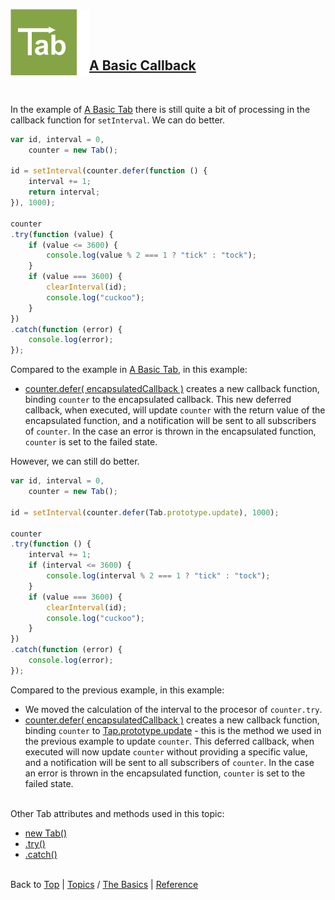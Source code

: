 <a name="top" ></a>

<img src="../img/tab-logo106.png" alt="Tab logo" align="left" style="float:left;" /><img src="../img/1x1.png" align="left" style="float:left;" height="106" width="20" /><img src="../img/1x1.png" height="1" width="20" style="margin-top:45px;" />
## [A Basic Callback][topic-a-basic-callback]
<br />

In the example of [A Basic Tab][topic-a-basic-tab] there is still quite a bit of processing in the callback function for `setInterval`.  We can do better.

~~~~javascript
var id, interval = 0,
    counter = new Tab();

id = setInterval(counter.defer(function () {
    interval += 1;
    return interval;
}), 1000);

counter
.try(function (value) {
    if (value <= 3600) {
        console.log(value % 2 === 1 ? "tick" : "tock");
    }
    if (value === 3600) {
        clearInterval(id);
        console.log("cuckoo");
    }
})
.catch(function (error) {
    console.log(error);
});
~~~~

Compared to the example in [A Basic Tab][topic-a-basic-tab], in this example:

* [counter.defer( encapsulatedCallback )][ref-tab.prototype.defer] creates a new callback function, binding `counter` to the encapsulated callback.  This new deferred callback, when executed, will update `counter` with the return value of the encapsulated function, and a notification will be sent to all subscribers of `counter`.  In the case an error is thrown in the encapsulated function, `counter` is set to the failed state. 
 
However, we can still do better.   

~~~~javascript
var id, interval = 0,
    counter = new Tab();

id = setInterval(counter.defer(Tab.prototype.update), 1000);

counter
.try(function () {
    interval += 1;
    if (interval <= 3600) {
        console.log(interval % 2 === 1 ? "tick" : "tock");
    }
    if (value === 3600) {
        clearInterval(id);
        console.log("cuckoo");
    }
})
.catch(function (error) {
    console.log(error);
});
~~~~

Compared to the previous example, in this example:

* We moved the calculation of the interval to the procesor of `counter.try`.
* [counter.defer( encapsulatedCallback )][ref-tab.prototype.defer] creates a new callback function, binding `counter` to [Tap.prototype.update][ref-tab.prototype.update] - this is the method we used in the previous example to update `counter`.  This deferred callback, when executed will now update `counter` without providing a specific value, and a notification will be sent to all subscribers of `counter`.  In the case an error is thrown in the encapsulated function, `counter` is set to the failed state.



<br /> Other Tab attributes and methods used in this topic:
* [new Tab()][ref-new-tab]
* [.try()][ref-tab.prototype.try]  
* [.catch()][ref-tab.prototype.catch]  



<br /> Back to [Top] | [Topics] / [The Basics][topic-the-basics] | [Reference] <br />





[top]:       #top                        "back to the top of this page"
[topics]:    /doc/topics.md#topics       "back to the 'Topics' section"
[reference]: /doc/reference.md#reference "back to the 'Reference' section"

[topic-the-basics]:                              /doc/topics.md#the-basics                                  "more topics under 'The Basics'"
[topic-where-are-tabs-helping]:                  /doc/topics.md#where-are-tabs-helping                      "more topics under 'Where Are Tabs Helping'"
[topic-where-are-tabs-lacking]:                  /doc/topics.md#where-are-tabs-lacking                      "more topics under 'Where Are Tabs Lacking'"

[topic-a-basic-tab]:                             #top                             "A Basic Tab - creating and using a basic Tab object."
[topic-a-basic-callback]:                        /doc/topics/a-basic-callback.md#top                        "A Basic Callback - using a Tab object to handle callbacks."
[topic-a-basic-promise]:                         /doc/topics/a-basic-promise.md#top                         "A Basic Promise - using a Tab object as a promise."
[topic-basic-lazy-evaluation]:                   /doc/topics/basic-lazy-evaluation.md#top                   "!!! thinking hard !!!"
[topic-basic-concurrent-computing]:              /doc/topics/basic-concurrent-computing.md#top              "!!! coming soon !!!"

[topic-keeping-clean-callback-signatures]:       /doc/topics/keeping-clean-callback-signatures.md#top       "!!! having some vague ideas !!!"
[topic-shallow-callback-nesting]:                /doc/topics/shallow-callback-nesting.md#top                "!!! having some vague ideas !!!"
[topic-top-down-control-flow]:                   /doc/topics/top-down-control-flow.md#top                   "!!! having some vague ideas !!!"
[topic-predicting-execution-order]:              /doc/topics/predicting-execution-order.md#top              "!!! having some vague ideas !!!"
[topic-modular-decomposition]:                   /doc/topics/modular-decomposition.md#top                   "!!! having some vague ideas !!!"
[topic-aspect-oriented-programming]:             /doc/topics/aspect-oriented-programming].md#top            "!!! having some vague ideas !!!"
[topic-exception-style-error-propagation]:       /doc/topics/exception-style-error-propagation.md#top       "!!! having some vague ideas !!!"
[topic-monitoring-function-calls]:               /doc/topics/monitoring-function-calls.md#top               "!!! having some vague ideas !!!"
[topic-throttling-execution]:                    /doc/topics/throttling-execution.md#top                    "!!! having some vague ideas !!!"
[topic-cancelling-execution]:                    /doc/topics/cancelling-execution.md#top                    "!!! having some vague ideas !!!"
[topic-timing-out-execution]:                    /doc/topics/timing-out-execution.md#top                    "!!! having some vague ideas !!!"
[topic-delaying-execution]:                      /doc/topics/delaying-execution.md#top                      "!!! having some vague ideas !!!"
[topic-prioritizing-execution]:                  /doc/topics/prioritizing-execution.md#top                  "!!! having some vague ideas !!!"
[topic-lazy-evaluation]:                         /doc/topics/lazy-evaluation.md#top                         "!!! having some vague ideas !!!"
[topic-working-with-remote-objects]:             /doc/topics/working-with-remote-objects.md#top             "!!! having some vague ideas !!!"
[topic-enumerating-tabs]:                        /doc/topics/enumerating-tabs.md#top                        "!!! having some vague ideas !!!"
[topic-iterating-tabs]:                          /doc/topics/iterating-tabs.md#top                          "!!! having some vague ideas !!!"
[topic-generating-tabs]:                         /doc/topics/generating-tabs.md#top                         "!!! having some vague ideas !!!"
[topic-joining-results-from-parallel-execution]: /doc/topics/joining-results-from-parallel-execution.md#top "!!! having some vague ideas !!!"
[topic-synchronizing-execution]:                 /doc/topics/synchronizing-execution.md#top                 "!!! having some vague ideas !!!"
[topic-isolating-information-providers]:         /doc/topics/isolating-information-providers.md#top         "!!! having some vague ideas !!!"
[topic-isolating-information-consumers]:         /doc/topics/isolating-information-consumers.md#top         "!!! having some vague ideas !!!"

[topic-debugging-asynchronous-events]:           /doc/topics/debugging-asynchronous-events.md#top           "!!! having some vague ideas !!!"

[ref-tab-object]:                  /doc/reference.md#tab-object                      "more attributes and methods under 'Tab Object'"
[ref-tab-constructor]:             /doc/reference.md#tab-constructor                 "more attributes and methods under 'Tab Constructor'"
[ref-tab-constructor-attributes]:  /doc/reference.md#tab-constructor-attributes      "more attributes under 'Tab Constructor Attributes'"
[ref-tab-constructor-methods]:     /doc/reference.md#tab-constructor-methods         "more methods under 'Tab Constructor Methods'"
[ref-tab-prototype-methods]:       /doc/reference.md#tab-prototype-methods           "more methods under 'Tab Prototype Methods'"
[ref-tab-instance-methods]:        /doc/reference.md#tab-instance-methods            "more methods under 'Tab Instance Methods'"

[ref-new-tab]:                     /doc/reference/new-tab.md#top                     "!!! coming soon !!!"
[ref-tab]:                         /doc/reference/tab.md#top                         "!!! coming soon !!!"

[ref-tab.context]:                 /doc/reference/tab.context.md#top                 "!!! having some vague ideas !!!"
[ref-tab.version]:                 /doc/reference/tab.version.md#top                 "!!! coming soon !!!"

[ref-tab.eventually]:              /doc/reference/tab.eventually.md#top              "!!! coming soon !!!"
[ref-tab.is-settling-tab]:         /doc/reference/tab.is-settling-tab.md#top         "!!! coming soon !!!"
[ref-tab.is-tab]:                  /doc/reference/tab.is-tab.md#top                  "!!! coming soon !!!"
[ref-tab.like-tab]:                /doc/reference/tab.like-tab.md#top                "!!! having some vague ideas !!!"
[ref-tab.tabify]:                  /doc/reference/tab.tabify.md#top                  "!!! having some vague ideas !!!"
[ref-tab.tabify-with]:             /doc/reference/tab.tabify-with.md#top             "!!! having some vague ideas !!!"
[ref-tab.untabify]:                /doc/reference/tab.untabify.md#top                "!!! having some vague ideas !!!"
[ref-tab.untabify-with]:           /doc/reference/tab.untabify-with.md#top           "!!! having some vague ideas !!!"
[ref-tab.when]:                    /doc/reference/tab.when.md#top                    "!!! having some vague ideas !!!"

[ref-tab.prototype.cancel]:        /doc/reference/tab.prototype.cancel.md#top        "!!! having some vague ideas !!!"
[ref-tab.prototype.catch]:         /doc/reference/tab.prototype.catch.md#top         "!!! coming soon !!!"
[ref-tab.prototype.count]:         /doc/reference/tab.prototype.count.md#top         "!!! having some vague ideas !!!"
[ref-tab.prototype.defer]:         /doc/reference/tab.prototype.defer.md#top         "!!! coming soon !!!"
[ref-tab.prototype.defer-with]:    /doc/reference/tab.prototype.defer-with.md#top    "!!! having some vague ideas !!!"
[ref-tab.prototype.delegate]:      /doc/reference/tab.prototype.delegate.md#top      "!!! looking for my glasses !!!"
[ref-tab.prototype.do]:            /doc/reference/tab.prototype.do.md#top            "!!! coming soon !!!"
[ref-tab.prototype.end]:           /doc/reference/tab.prototype.end.md#top           "!!! having some vague ideas !!!"
[ref-tab.prototype.evaluate]:      /doc/reference/tab.prototype.evaluate.md#top      "!!! having some vague ideas !!!"
[ref-tab.prototype.eventually]:    /doc/reference/tab.prototype.eventually.md#top    "!!! coming soon !!!"
[ref-tab.prototype.finally]:       /doc/reference/tab.prototype.finally.md#top       "!!! coming soon !!!"
[ref-tab.prototype.fulfill]:       /doc/reference/tab.prototype.fulfill.md#top       "!!! coming soon !!!"
[ref-tab.prototype.has-delegated]: /doc/reference/tab.prototype.has-delegated.md#top "!!! having some vague ideas !!!"
[ref-tab.prototype.has-error]:     /doc/reference/tab.prototype.has-error.md#top     "!!! coming soon !!!"
[ref-tab.prototype.has-settled]:   /doc/reference/tab.prototype.has-settled.md#top   "!!! coming soon !!!"
[ref-tab.prototype.has-value]:     /doc/reference/tab.prototype.has-value.md#top     "!!! coming soon !!!"
[ref-tab.prototype.raise]:         /doc/reference/tab.prototype.raise.md#top         "!!! having some vague ideas !!!"
[ref-tab.prototype.reject]:        /doc/reference/tab.prototype.reject.md#top        "!!! coming soon !!!"
[ref-tab.prototype.settle]:        /doc/reference/tab.prototype.settle.md#top        "!!! coming soon !!!"
[ref-tab.prototype.then]:          /doc/reference/tab.prototype.then.md#top          "!!! having some vague ideas !!!"
[ref-tab.prototype.throw]:         /doc/reference/tab.prototype.throw.md#top         "!!! coming soon !!!"
[ref-tab.prototype.to-string]:     /doc/reference/tab.prototype.to-string.md#top     "!!! coming soon !!!"
[ref-tab.prototype.try]:           /doc/reference/tab.prototype.try.md#top           "!!! coming soon !!!"
[ref-tab.prototype.undelegate]:    /doc/reference/tab.prototype.undelegate.md#top    "!!! having some vague ideas !!!"
[ref-tab.prototype.update]:        /doc/reference/tab.prototype.update.md#top        "!!! coming soon !!!"
[ref-tab.prototype.value-of]:      /doc/reference/tab.prototype.value-of.md#top      "!!! coming soon !!!"
[ref-tab.prototype.wrap]:          /doc/reference/tab.prototype.wrap.md#top          "!!! having some vague ideas !!!"

[ref-tab._delegate]:               /doc/reference/tab._delegate.md#top               "!!! having some vague ideas !!!"
[ref-tab._has-delegated]:          /doc/reference/tab._has-delegated.md#top          "!!! having some vague ideas !!!"
[ref-tab._trap]:                   /doc/reference/tab._trap.md#top                   "!!! having some vague ideas !!!"
[ref-tab._undelegate]:             /doc/reference/tab._undelegate.md#top             "!!! having some vague ideas !!!"


